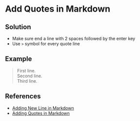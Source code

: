 # Add Quotes in Markdown

## Solution
* Make sure end a line with 2 spaces followed by the enter key
* Use `>` symbol for every quote line

## Example

> First line.  
> Second line.  
> Third line.

## References
* [Adding New Line in Markdown](https://itsfoss.com/markdown-new-line/)
* [Adding Quotes in Markdown](https://itsfoss.com/markdown-quotes/)
